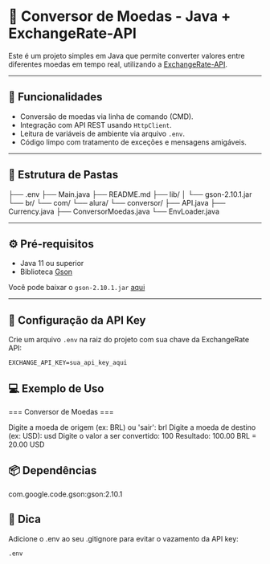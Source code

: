 # 💱 Conversor de Moedas - Java + ExchangeRate-API

Este é um projeto simples em Java que permite converter valores entre diferentes moedas em tempo real, utilizando a [ExchangeRate-API](https://www.exchangerate-api.com/).

---

## 🚀 Funcionalidades

- Conversão de moedas via linha de comando (CMD).
- Integração com API REST usando `HttpClient`.
- Leitura de variáveis de ambiente via arquivo `.env`.
- Código limpo com tratamento de exceções e mensagens amigáveis.

---

## 📁 Estrutura de Pastas

├── .env
├── Main.java
├── README.md
├── lib/
│ └── gson-2.10.1.jar
└── br/
└── com/
└── alura/
└── conversor/
├── API.java
├── Currency.java
├── ConversorMoedas.java
└── EnvLoader.java


---

## ⚙️ Pré-requisitos

- Java 11 ou superior
- Biblioteca [Gson](https://github.com/google/gson)

Você pode baixar o `gson-2.10.1.jar` [aqui](https://repo1.maven.org/maven2/com/google/code/gson/gson/2.10.1/gson-2.10.1.jar)

---

## 🔐 Configuração da API Key

Crie um arquivo `.env` na raiz do projeto com sua chave da ExchangeRate API:

```env
EXCHANGE_API_KEY=sua_api_key_aqui
```

## 💻 Exemplo de Uso

=== Conversor de Moedas ===

Digite a moeda de origem (ex: BRL) ou 'sair': brl
Digite a moeda de destino (ex: USD): usd
Digite o valor a ser convertido: 100
Resultado: 100.00 BRL = 20.00 USD


## 📦 Dependências
com.google.code.gson:gson:2.10.1

## 🧠 Dica
Adicione o .env ao seu .gitignore para evitar o vazamento da API key:
```
.env
```
